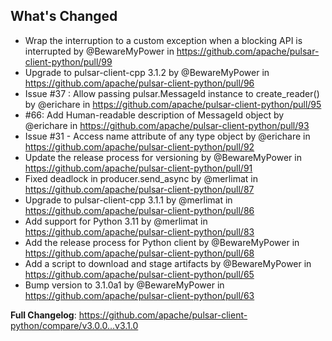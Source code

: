 ## What's Changed
* Wrap the interruption to a custom exception when a blocking API is interrupted by @BewareMyPower in https://github.com/apache/pulsar-client-python/pull/99
* Upgrade to pulsar-client-cpp 3.1.2 by @BewareMyPower in https://github.com/apache/pulsar-client-python/pull/96
* Issue #37 : Allow passing pulsar.MessageId instance to create_reader() by @erichare in https://github.com/apache/pulsar-client-python/pull/95
* #66: Add Human-readable description of MessageId object by @erichare in https://github.com/apache/pulsar-client-python/pull/93
* Issue #31 - Access name attribute of any type object by @erichare in https://github.com/apache/pulsar-client-python/pull/92
* Update the release process for versioning by @BewareMyPower in https://github.com/apache/pulsar-client-python/pull/91
* Fixed deadlock in producer.send_async by @merlimat in https://github.com/apache/pulsar-client-python/pull/87
* Upgrade to pulsar-client-cpp 3.1.1 by @merlimat in https://github.com/apache/pulsar-client-python/pull/86
* Add support for Python 3.11 by @merlimat in https://github.com/apache/pulsar-client-python/pull/83
* Add the release process for Python client by @BewareMyPower in https://github.com/apache/pulsar-client-python/pull/68
* Add a script to download and stage artifacts by @BewareMyPower in https://github.com/apache/pulsar-client-python/pull/65
* Bump version to 3.1.0a1 by @BewareMyPower in https://github.com/apache/pulsar-client-python/pull/63

**Full Changelog**: https://github.com/apache/pulsar-client-python/compare/v3.0.0...v3.1.0
